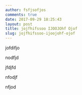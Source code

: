 ```yaml
---
author: fsfjsofjos
comments: true
date: 2017-09-29 18:25:43
layout: post
title: jojfhifssoo IJOOJOhf Ojof
slug: jojfhifssoo-ijoojohf-ojof
---
```

jofdifjo&nbsp;

nodfjd

jfdjfd

nfodjf

nfjod
